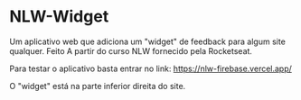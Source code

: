 # NLW-Widget

Um aplicativo web que adiciona um "widget" de feedback para algum site qualquer. Feito A partir do curso NLW fornecido pela Rocketseat.

Para testar o aplicativo basta entrar no link: https://nlw-firebase.vercel.app/ 

O "widget" está na parte inferior direita do site.
